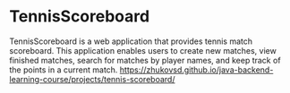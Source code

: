 # TennisScoreboard
TennisScoreboard is a web application that provides tennis match scoreboard. This application enables users to create new matches, view finished matches, search for matches by player names, and keep track of the points in a current match.
https://zhukovsd.github.io/java-backend-learning-course/projects/tennis-scoreboard/ 
